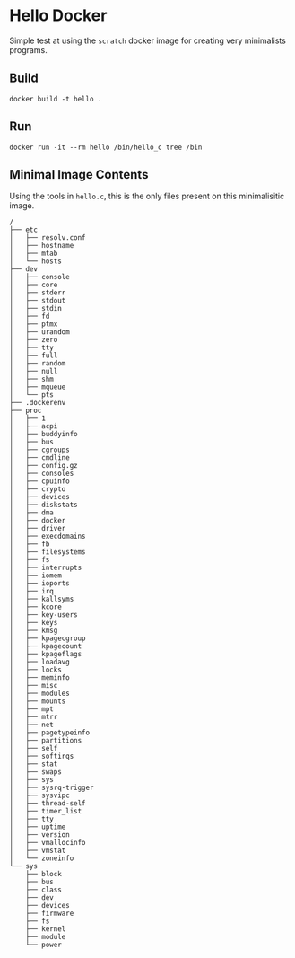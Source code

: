 # Hello Docker

Simple test at using the `scratch` docker image for creating very minimalists programs.

## Build

```
docker build -t hello .
```

## Run

```
docker run -it --rm hello /bin/hello_c tree /bin
```

## Minimal Image Contents

Using the tools in `hello.c`, this is the only files present on this minimalisitic image.

```
/
├── etc
│   ├── resolv.conf
│   ├── hostname
│   ├── mtab
│   └── hosts
├── dev
│   ├── console
│   ├── core
│   ├── stderr
│   ├── stdout
│   ├── stdin
│   ├── fd
│   ├── ptmx
│   ├── urandom
│   ├── zero
│   ├── tty
│   ├── full
│   ├── random
│   ├── null
│   ├── shm
│   ├── mqueue
│   └── pts
├── .dockerenv
├── proc
│   ├── 1
│   ├── acpi
│   ├── buddyinfo
│   ├── bus
│   ├── cgroups
│   ├── cmdline
│   ├── config.gz
│   ├── consoles
│   ├── cpuinfo
│   ├── crypto
│   ├── devices
│   ├── diskstats
│   ├── dma
│   ├── docker
│   ├── driver
│   ├── execdomains
│   ├── fb
│   ├── filesystems
│   ├── fs
│   ├── interrupts
│   ├── iomem
│   ├── ioports
│   ├── irq
│   ├── kallsyms
│   ├── kcore
│   ├── key-users
│   ├── keys
│   ├── kmsg
│   ├── kpagecgroup
│   ├── kpagecount
│   ├── kpageflags
│   ├── loadavg
│   ├── locks
│   ├── meminfo
│   ├── misc
│   ├── modules
│   ├── mounts
│   ├── mpt
│   ├── mtrr
│   ├── net
│   ├── pagetypeinfo
│   ├── partitions
│   ├── self
│   ├── softirqs
│   ├── stat
│   ├── swaps
│   ├── sys
│   ├── sysrq-trigger
│   ├── sysvipc
│   ├── thread-self
│   ├── timer_list
│   ├── tty
│   ├── uptime
│   ├── version
│   ├── vmallocinfo
│   ├── vmstat
│   └── zoneinfo
└── sys
    ├── block
    ├── bus
    ├── class
    ├── dev
    ├── devices
    ├── firmware
    ├── fs
    ├── kernel
    ├── module
    └── power
```
